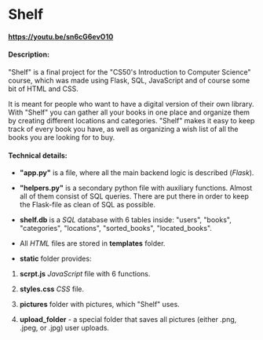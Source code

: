 # Shelf
#### https://youtu.be/sn6cG6evO10
#### Description:
"Shelf" is a final project for the "CS50's Introduction to Computer Science" course, which was made using Flask, SQL, JavaScript and of course some bit of HTML and CSS.

It is meant for people who want to have a digital version of their own library. With "Shelf" you can gather all your books in one place and organize them by creating different locations and categories. "Shelf" makes it easy to keep track of every book you have, as well as organizing a wish list of all the books you are looking for to buy.

#### Technical details:

- **"app.py"** is a file, where all the main backend logic is described (*Flask*).

- **"helpers.py"** is a secondary python file with auxiliary functions. Almost all of them consist of SQL queries. There are put there in order to keep the Flask-file as clean of SQL as possible.

- **shelf.db** is a *SQL* database with 6 tables inside: "users", "books", "categories", "locations", "sorted_books", "located_books".

- All *HTML* files are stored in **templates** folder.

- **static** folder provides:

1. **scrpt.js** *JavaScript* file with 6 functions.

2. **styles.css** *CSS* file.

3. **pictures** folder with pictures, which "Shelf" uses.

4. **upload_folder** - a special folder that saves all pictures (either .png, .jpeg, or .jpg) user uploads.